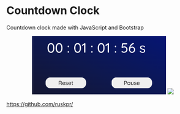 # Countdown Clock 
Countdown clock made with JavaScript and Bootstrap

<p align="center">
  <img src="https://github.com/ruskpr/Countdown-Clock/blob/main/CountdownClock_v1.1/images/example2.png" width="350" title="Screenshot1">
  <img src="https://github.com/ruskpr/../CountdownClock_v1.1/images/example2.png" width="350" >
</p>

https://github.com/ruskpr/

